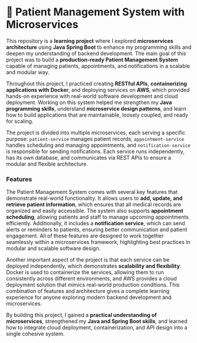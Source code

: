 # 🏥 Patient Management System with Microservices

This repository is a **learning project** where I explored **microservices architecture** using **Java Spring Boot** to enhance my programming skills and deepen my understanding of backend development. The main goal of this project was to build a **production-ready Patient Management System** capable of managing patients, appointments, and notifications in a scalable and modular way.  

Throughout this project, I practiced creating **RESTful APIs**, **containerizing applications with Docker**, and deploying services on **AWS**, which provided hands-on experience with real-world software development and cloud deployment. Working on this system helped me strengthen my **Java programming skills**, understand **microservice design patterns**, and learn how to build applications that are maintainable, loosely coupled, and ready for scaling.  

The project is divided into multiple microservices, each serving a specific purpose: `patient-service` manages patient records, `appointment-service` handles scheduling and managing appointments, and `notification-service` is responsible for sending notifications. Each service runs independently, has its own database, and communicates via REST APIs to ensure a modular and flexible architecture.  

### Features

The Patient Management System comes with several key features that demonstrate real-world functionality. It allows users to **add, update, and retrieve patient information**, which ensures that all medical records are organized and easily accessible. The system also supports **appointment scheduling**, allowing patients and staff to manage upcoming appointments efficiently. Additionally, it includes a **notification service**, which can send alerts or reminders to patients, ensuring better communication and patient engagement. All of these features are designed to work together seamlessly within a microservices framework, highlighting best practices in modular and scalable software design.  

Another important aspect of the project is that each service can be deployed independently, which demonstrates **scalability and flexibility**. Docker is used to containerize the services, allowing them to run consistently across different environments, and AWS provides a cloud deployment solution that mimics real-world production conditions. This combination of features and architecture gives a complete learning experience for anyone exploring modern backend development and microservices.  

By building this project, I gained a **practical understanding of microservices**, strengthened my **Java and Spring Boot skills**, and learned how to integrate cloud deployment, containerization, and API design into a single cohesive system.
